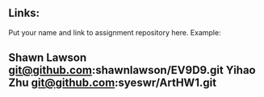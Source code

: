 
## Links:

Put your name and link to assignment repository here. Example:

Shawn Lawson    git@github.com:shawnlawson/EV9D9.git
Yihao Zhu  git@github.com:syeswr/ArtHW1.git
----
